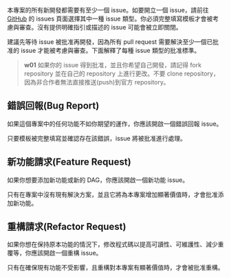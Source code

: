 

本專案的所有新開發都需要有至少一個 issue。如要開立一個 issue，請前往 [GitHub](https://github.com/tpipei-doit/Taipei-City-Dashboard-Data-End/issues/new/choose) 的 issues 頁面選擇其中一種 issue 類型。你必須完整填寫模板才會被考慮與審查。沒有提供明確指引或描述的 issue 可能會被立即關閉。

建議先等待 issue 被批准再開發，因為所有 pull request 需要解決至少一個已批准的 issue 才能被考慮與審查。下面解釋了每種 issue 類型的批准標準。

> **w01**
> 如果你的 issue 得到批准，並且你希望自己開發，請記得 fork repository 並在自己的 repository 上進行更改。不要 clone repository，因為非合作者無法直接推送(push)到官方 repository。

## 錯誤回報(Bug Report)

如果這個專案中的任何功能不如你期望的運作，你應該開啟一個錯誤回報 issue。

只要模板被完整填寫並確認存在該錯誤，issue 將被批准進行處理。

## 新功能請求(Feature Request)

如果你想要添加新功能或新的 DAG，你應該開啟一個新功能 issue。

只有在專案中沒有現有解決方案，並且它將為本專案增加顯著價值時，才會批准添加新功能。

## 重構請求(Refactor Request)

如果你想在保持原本功能的情況下，修改程式碼以提高可讀性、可維護性、減少重覆等，你應該開啟一個重構 issue。

只有在確保現有功能不受影響，且重構對本專案有顯著價值時，才會被批准重構。
